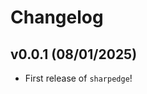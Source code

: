 # Changelog

<!--next-version-placeholder-->

## v0.0.1 (08/01/2025)

- First release of `sharpedge`!